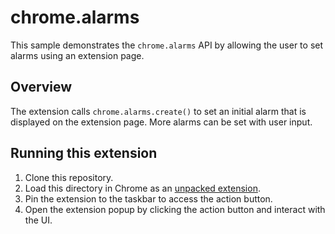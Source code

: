 # chrome.alarms

This sample demonstrates the `chrome.alarms` API by allowing the user to set alarms using an extension page.

## Overview

The extension calls `chrome.alarms.create()` to set an initial alarm that is displayed on the extension page. More alarms can be set with user input.

## Running this extension

1. Clone this repository.
2. Load this directory in Chrome as an [unpacked extension](https://developer.chrome.com/docs/extensions/mv3/getstarted/development-basics/#load-unpacked).
3. Pin the extension to the taskbar to access the action button.
4. Open the extension popup by clicking the action button and interact with the UI.
